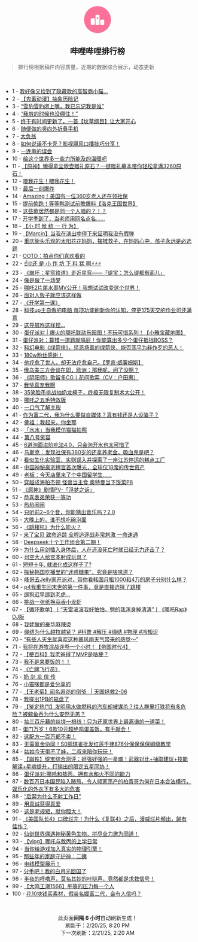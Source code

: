 <div align="center">
    <img src="./assets/icon_rank.png" alt="logo" />
    <h2>哔哩哔哩排行榜</h>
</div>

> 排行榜根据稿件内容质量，近期的数据综合展示，动态更新

<br />

<ul><li><span>1 - <a href=https://www.bilibili.com/BV15zAae7EpL target=_blank>我好像又捡到了隐藏款的高智商小猫…</a></span></li><li><span>2 - <a href=https://www.bilibili.com/BV1uywdeMEMY target=_blank>【鬼畜动漫】抽象历险记</a></span></li><li><span>3 - <a href=https://www.bilibili.com/BV1VRABehEzm target=_blank>“雪豹雪豹闭上嘴，我已忘记我是谁”</a></span></li><li><span>4 - <a href=https://www.bilibili.com/BV1cdwQe5EBU target=_blank>“我剪的时候也没绷住！”</a></span></li><li><span>5 - <a href=https://www.bilibili.com/BV1FPA6e5Edw target=_blank>终于有时间更新了，一首【坟草纲目】让大家开心</a></span></li><li><span>6 - <a href=https://www.bilibili.com/BV15dAMeEEQj target=_blank>随便做的竖向外折叠手机</a></span></li><li><span>7 - <a href=https://www.bilibili.com/BV1fSAheDEqn target=_blank>大负翁</a></span></li><li><span>8 - <a href=https://www.bilibili.com/BV1qDAbeGETw target=_blank>如何说话不卡壳？影视飓风口播技巧分享！</a></span></li><li><span>9 - <a href=https://www.bilibili.com/BV1T8woeqEbx target=_blank>一连串的误会</a></span></li><li><span>10 - <a href=https://www.bilibili.com/BV1zUAheHEAZ target=_blank>给这个世界多一些力所能及的温暖吧</a></span></li><li><span>11 - <a href=https://www.bilibili.com/BV1tdAaeiEMS target=_blank>【原神】懒得拿尘歌壶赠礼原石？一键赠礼摹本带你轻松拿满3260原石！</a></span></li><li><span>12 - <a href=https://www.bilibili.com/BV1gvwQeZEHN target=_blank>喂我花生！喂我花生！</a></span></li><li><span>13 - <a href=https://www.bilibili.com/BV1dcwDewE4b target=_blank>最后一刻爆炸</a></span></li><li><span>14 - <a href=https://www.bilibili.com/BV18WA6e8Eaj target=_blank>Amazing！美国有一位360岁老人还在领社保</a></span></li><li><span>15 - <a href=https://www.bilibili.com/BV1XiwdeCEse target=_blank>提前偷跑！等等鸭测试前瞻爆料【洛克王国世界】</a></span></li><li><span>16 - <a href=https://www.bilibili.com/BV1YhA5efE27 target=_blank>这些歌居然都是同一个人唱的？！？</a></span></li><li><span>17 - <a href=https://www.bilibili.com/BV1MQAaeuEEu target=_blank>开学季到了，当老师用网名点名......</a></span></li><li><span>18 - <a href=https://www.bilibili.com/BV1pnAae8Ekw target=_blank>【小&nbsp;时&nbsp;候&nbsp;统&nbsp;一&nbsp;行&nbsp;为】</a></span></li><li><span>19 - <a href=https://www.bilibili.com/BV1tKwdeNEEV target=_blank>【Marcin】当我在演出中停下来证明我没有假弹</a></span></li><li><span>20 - <a href=https://www.bilibili.com/BV1nWKNesE25 target=_blank>重庆街头乐观的太阳花花妈妈，摆摊救子，在妈妈心中，孩子永远是必选题</a></span></li><li><span>21 - <a href=https://www.bilibili.com/BV1KywQeQEtZ target=_blank>OOTD：拍点你们喜欢看的</a></span></li><li><span>22 - <a href=https://www.bilibili.com/BV1fGAceeEVg target=_blank>☝🤓还&nbsp;是&nbsp;小&nbsp;作&nbsp;坊&nbsp;下&nbsp;料&nbsp;猛&nbsp;啊⚡⚡⚡</a></span></li><li><span>23 - <a href=https://www.bilibili.com/BV1T8AhevEDM target=_blank>《崩坏：星穹铁道》走近星穹——「缇宝：怎么缇都有面儿」</a></span></li><li><span>24 - <a href=https://www.bilibili.com/BV1EJw9e2EqA target=_blank>像是做了一场梦</a></span></li><li><span>25 - <a href=https://www.bilibili.com/BV1WtAie3EDb target=_blank>哪吒2片尾水墨MV公开！我想试试改变这个世界！</a></span></li><li><span>26 - <a href=https://www.bilibili.com/BV1nnwde9EZo target=_blank>面对人贩子就应该这样做</a></span></li><li><span>27 - <a href=https://www.bilibili.com/BV1x9wdewEso target=_blank>《开学第一课》</a></span></li><li><span>28 - <a href=https://www.bilibili.com/BV1z5A5e6EoN target=_blank>科技up主自做的电脑&nbsp;每项功能刷新你的认知，停更175天交的作业可还满意</a></span></li><li><span>29 - <a href=https://www.bilibili.com/BV1Lbw9e6EtR target=_blank>这导航咋这样捏…</a></span></li><li><span>30 - <a href=https://www.bilibili.com/BV1ncwReUEAM target=_blank>蛋仔派对&nbsp;|&nbsp;爆火的哪吒联动乐园图！不玩可惜系列！【小雅宝藏地图】</a></span></li><li><span>31 - <a href=https://www.bilibili.com/BV146wSe2E3N target=_blank>蛋仔派对：算错一道题就嗝屁！你能算出多少个蛋仔抵挡BOSS？</a></span></li><li><span>32 - <a href=https://www.bilibili.com/BV1xUKAebEyD target=_blank>科幻电影《绿箭侠》，惩恶扬善的绿箭侠，能否荡平为非作歹的恶人！</a></span></li><li><span>33 - <a href=https://www.bilibili.com/BV12iAYeME4r target=_blank>180w粉丝感谢！</a></span></li><li><span>34 - <a href=https://www.bilibili.com/BV182AaekEZ5 target=_blank>他疗愈了世人，却无法疗愈自己。【罗宾·威廉姆斯】</a></span></li><li><span>35 - <a href=https://www.bilibili.com/BV1DnwoekE2W target=_blank>俄乌美三方会谈在即，欧洲：那我呢，问了没啊？</a></span></li><li><span>36 - <a href=https://www.bilibili.com/BV1UxwRehEj5 target=_blank>《阴阳师》歌留多CG丨花间歌弈（CV：户田惠）</a></span></li><li><span>37 - <a href=https://www.bilibili.com/BV1EbA8ejEap target=_blank>我爷真宠我啊</a></span></li><li><span>38 - <a href=https://www.bilibili.com/BV1N8ALenErs target=_blank>35笑脸币挑战抽奶龙椅子，终极无限复制术大公开！</a></span></li><li><span>39 - <a href=https://www.bilibili.com/BV13tAYeyE9t target=_blank>哪吒之五毛特效版</a></span></li><li><span>40 - <a href=https://www.bilibili.com/BV1qJAGebEuX target=_blank>一口气了解关税</a></span></li><li><span>41 - <a href=https://www.bilibili.com/BV1C9AqeGELa target=_blank>作为富二代，我为什么要做自媒体？真有钱还是人设骗子？</a></span></li><li><span>42 - <a href=https://www.bilibili.com/BV1SxwoeuEys target=_blank>佛祖：我起来，你坐那</a></span></li><li><span>43 - <a href=https://www.bilibili.com/BV1DWAheBE2p target=_blank>「水水」当我模仿猫猫拍照</a></span></li><li><span>44 - <a href=https://www.bilibili.com/BV1uSAae6E2e target=_blank>第八号笑容</a></span></li><li><span>45 - <a href=https://www.bilibili.com/BV1Jpw9e1EAc target=_blank>6道泡面进阶吃法4.0，只会泡开水也太可惜了</a></span></li><li><span>46 - <a href=https://www.bilibili.com/BV1XvAzeAEVN target=_blank>马斯克：发现社保有360岁的还拿养老金，吸血鬼是吧？</a></span></li><li><span>47 - <a href=https://www.bilibili.com/BV17xwdenEkE target=_blank>看似生化实验室，实则误入并探索了一座江苏停运的糕点工厂</a></span></li><li><span>48 - <a href=https://www.bilibili.com/BV1Hcwoe4Evq target=_blank>中国神秘豪宅檀宫首次曝光，全球仅18席的传世资产</a></span></li><li><span>49 - <a href=https://www.bilibili.com/BV1siA6eHECj target=_blank>老板：今天店里来了个中国留学生……</a></span></li><li><span>50 - <a href=https://www.bilibili.com/BV132AaekEi2 target=_blank>穿越成海帕杰顿&nbsp;怪兽当主食&nbsp;奥特曼当下饭菜P8</a></span></li><li><span>51 - <a href=https://www.bilibili.com/BV1ZgwoeJEph target=_blank>《原神》剧情PV-「浮梦之诉」</a></span></li><li><span>52 - <a href=https://www.bilibili.com/BV1CMfJYLEw1 target=_blank>恭喜表弟荣获一等功</a></span></li><li><span>53 - <a href=https://www.bilibili.com/BV1zwA6eyEoa target=_blank>热热闹闹</a></span></li><li><span>54 - <a href=https://www.bilibili.com/BV1FKK7esERV target=_blank>只听前2~6个音，你能猜出音乐吗？2.0</a></span></li><li><span>55 - <a href=https://www.bilibili.com/BV1ntAaeREBX target=_blank>大晚上的，谁不想吃碗泡面</a></span></li><li><span>56 - <a href=https://www.bilibili.com/BV1TdAaeiEp8 target=_blank>《跳楼机》为什么能火？</a></span></li><li><span>57 - <a href=https://www.bilibili.com/BV13qw9eNE1d target=_blank>来了宝贝&nbsp;致命追踪&nbsp;全程追逐战非常刺激&nbsp;一命速通</a></span></li><li><span>58 - <a href=https://www.bilibili.com/BV1RNwXeTEC7 target=_blank>Deepseek十个王炸组合第二期！</a></span></li><li><span>59 - <a href=https://www.bilibili.com/BV1xYA6eWE7m target=_blank>为什么用剑插入身体后，人在还没死亡时就已经无力还击了？</a></span></li><li><span>60 - <a href=https://www.bilibili.com/BV1DzAze8Ew1 target=_blank>司空大人给宫本肘成玩具了</a></span></li><li><span>61 - <a href=https://www.bilibili.com/BV1YBA8egEwL target=_blank>短短十年,&nbsp;就进化成这样子了?</a></span></li><li><span>62 - <a href=https://www.bilibili.com/BV1ihKNeUEE3 target=_blank>探秘韩国吃播里的“迷惑糖果”，究竟是啥味道？</a></span></li><li><span>63 - <a href=https://www.bilibili.com/BV1wwAhe9EBE target=_blank>峰哥去Jelly家开派对，带你看韩国月租1000和4万的房子分别什么样？</a></span></li><li><span>64 - <a href=https://www.bilibili.com/BV1FxAueZE3v target=_blank>p4我重生回末世的第一件事，竟是直接选择了跳楼</a></span></li><li><span>65 - <a href=https://www.bilibili.com/BV1TXAaeBEJo target=_blank>遛狗迟早遛到老虎...</a></span></li><li><span>66 - <a href=https://www.bilibili.com/BV1TDA8ewEHQ target=_blank>挑战一张纸换蒜香小龙虾</a></span></li><li><span>67 - <a href=https://www.bilibili.com/BV1ofAYepEk1 target=_blank>【循环歌单】丨“天雷滚滚我好怕怕，劈的我浑身掉渣渣”丨《哪吒Rap》DJ版</a></span></li><li><span>68 - <a href=https://www.bilibili.com/BV1MRAaeTELs target=_blank>我姥做的豪华麻辣烫</a></span></li><li><span>69 - <a href=https://www.bilibili.com/BV1xgwdehEXn target=_blank>绳结为什么越拉越紧？&nbsp;#科普&nbsp;#解压&nbsp;#绳结&nbsp;#物理&nbsp;#冷知识</a></span></li><li><span>70 - <a href=https://www.bilibili.com/BV1jzKnebEeM target=_blank>“有些人天生就喜欢这种暴风雨天气带来的感觉～”</a></span></li><li><span>71 - <a href=https://www.bilibili.com/BV1qNA6ekESv target=_blank>我将在游牧混战连卷一个小时！【帝国时代4】</a></span></li><li><span>72 - <a href=https://www.bilibili.com/BV1WHAaefEps target=_blank>【梗百科】我老爸得了MVP是啥梗？</a></span></li><li><span>73 - <a href=https://www.bilibili.com/BV1J4AaexESn target=_blank>我不是来要饭的！！</a></span></li><li><span>74 - <a href=https://www.bilibili.com/BV18rKAePEws target=_blank>《亡牌飞行员》</a></span></li><li><span>75 - <a href=https://www.bilibili.com/BV1WjA8esEoY target=_blank>奶&nbsp;剑&nbsp;龙&nbsp;侠&nbsp;传</a></span></li><li><span>76 - <a href=https://www.bilibili.com/BV1awAaekEU1 target=_blank>小猫咪都是爱分享的</a></span></li><li><span>77 - <a href=https://www.bilibili.com/BV1HCwoeZEtp target=_blank>【王老菊】闻名遐迩的倒爷&nbsp;&nbsp;&nbsp;|&nbsp;天国拯救2-06</a></span></li><li><span>78 - <a href=https://www.bilibili.com/BV1cSwSe6EcE target=_blank>我搓出1PB的磁盘了</a></span></li><li><span>79 - <a href=https://www.bilibili.com/BV1DpAheuE2G target=_blank>【鉴定热门】发明用水做燃料的汽车却被谋杀？往人群里打铁花有多危险？被鲸鱼吞为什么安然无恙？</a></span></li><li><span>80 - <a href=https://www.bilibili.com/BV1U4A6etEhd target=_blank>抽三百斤藕的丝搓一根线！只为还原世界上最离谱的一道菜！</a></span></li><li><span>81 - <a href=https://www.bilibili.com/BV1bMAaeBEEn target=_blank>蛋门万岁！6款10元超绝鸡蛋盖饭，有手就会！</a></span></li><li><span>82 - <a href=https://www.bilibili.com/BV1vmwXeBEwH target=_blank>这配方一百万都不卖！</a></span></li><li><span>83 - <a href=https://www.bilibili.com/BV1kmAce6EZg target=_blank>无需氪金协同！S0鹅琪雀批发红莲千律876分保保保保姆级教学</a></span></li><li><span>84 - <a href=https://www.bilibili.com/BV1tkA5eHEBk target=_blank>姑姑今天带不了娃，二叔来陪你玩玩！</a></span></li><li><span>85 - <a href=https://www.bilibili.com/BV1HaAieBEsf target=_blank>【崩铁】缇宝综合测评：好强好强的一星魂！武器对比+抽取建议+技能解读+星魂提升，打输出的限定五星同协！</a></span></li><li><span>86 - <a href=https://www.bilibili.com/BV19WAYejEpv target=_blank>蛋仔派对:哪吒和敖丙，拥有水和火不同的能力</a></span></li><li><span>87 - <a href=https://www.bilibili.com/BV1YZAKeuEpx target=_blank>数百万日本国民陷入赌局，令人倾家荡产的柏青哥为何在日本合法横行，娱乐化的外衣下有多大的危害</a></span></li><li><span>88 - <a href=https://www.bilibili.com/BV1RvAzeAEa2 target=_blank>“后羿为什么不射工作日”</a></span></li><li><span>89 - <a href=https://www.bilibili.com/BV1U4woeBE2W target=_blank>用真诚获得真爱</a></span></li><li><span>90 - <a href=https://www.bilibili.com/BV1Wjwde4EeT target=_blank>这是老规矩，就你胆大！</a></span></li><li><span>91 - <a href=https://www.bilibili.com/BV11vwoeAEBH target=_blank>《美国队长4》口碑烂完！为什么《复联4》之后，漫威烂片频出，鲜有佳作？</a></span></li><li><span>92 - <a href=https://www.bilibili.com/BV1stAie3Ebb target=_blank>仙剑世界偶遇神秘黄色生物，拼尽全力邀为同道！</a></span></li><li><span>93 - <a href=https://www.bilibili.com/BV17jwSeAES8 target=_blank>【vlog】哪吒与敖丙的上学日常</a></span></li><li><span>94 - <a href=https://www.bilibili.com/BV1Gvw9eiEhe target=_blank>当你给游戏加入真实的物理引擎！</a></span></li><li><span>95 - <a href=https://www.bilibili.com/BV1v9AbegEHs target=_blank>那些年的家庭守护神：二姨</a></span></li><li><span>96 - <a href=https://www.bilibili.com/BV14hAkeYE9V target=_blank>电线模型展示！</a></span></li><li><span>97 - <a href=https://www.bilibili.com/BV18PA8eYEKa target=_blank>分手吧！我的白月光回国了</a></span></li><li><span>98 - <a href=https://www.bilibili.com/BV1jnwSe8EFt target=_blank>半夜的呼噜声，莫名其妙的咔哒声，竟然都是求救信号！</a></span></li><li><span>99 - <a href=https://www.bilibili.com/BV1ifAYepEkP target=_blank>【大鸣王潮1566】平等的压力每一个人</a></span></li><li><span>100 - <a href=https://www.bilibili.com/BV12YwoeeEPw target=_blank>花10块钱买素材，假装名媛富二代，会有人信吗？</a></span></li></ul>

<br />

<p align=center>此页面<strong>间隔 6 小时</strong>自动刷新生成！<br>刷新于：2/20/25, 8:20 PM<br>下一次刷新：2/21/25, 2:20 AM</p>
